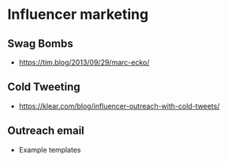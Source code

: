 ﻿# Influencer marketing

## Swag Bombs

* <https://tim.blog/2013/09/29/marc-ecko/>

## Cold Tweeting

* <https://klear.com/blog/influencer-outreach-with-cold-tweets/>

## Outreach email

* Example templates